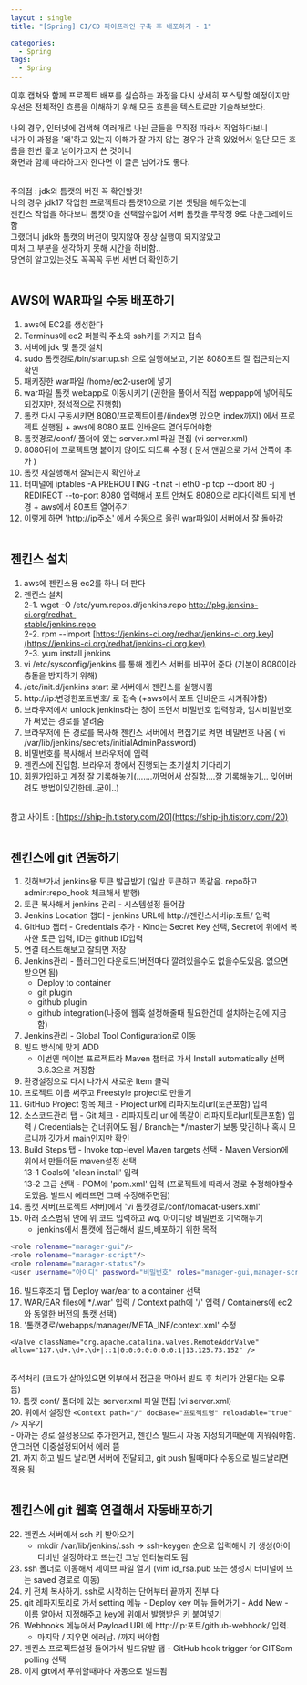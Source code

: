 ```yaml
---
layout : single
title: "[Spring] CI/CD 파이프라인 구축 후 배포하기 - 1"

categories:
  - Spring
tags:
  - Spring
---
```


이후 캡쳐와 함께 프로젝트 배포를 실습하는 과정을 다시 상세히 포스팅할 예정이지만<br>
우선은 전체적인 흐름을 이해하기 위해 모든 흐름을 텍스트로만 기술해보았다.<br><br>
나의 경우, 인터넷에 검색해 여러개로 나뉜 글들을 무작정 따라서 작업하다보니<br>
내가 이 과정을 '왜'하고 있는지 이해가 잘 가지 않는 경우가 간혹 있었어서 일단 모든 흐름을 한번 흝고 넘어가고자 쓴 것이니<br>
화면과 함께 따라하고자 한다면 이 글은 넘어가도 좋다.<br><br>

주의점 : jdk와 톰캣의 버전 꼭 확인할것!<br> 나의 경우 jdk17 작업한 프로젝트라 톰캣10으로 기본 셋팅을 해두었는데<br>젠킨스 작업을 하다보니 톰캣10을 선택할수없어 서버 톰캣을 무작정 9로 다운그레이드 함<br>그랬더니 jdk와 톰캣의 버전이 맞지않아 정상 실행이 되지않았고<br>미처 그 부분을 생각하지 못해 시간을 허비함..<br>당연히 알고있는것도 꼭꼭꼭 두번 세번 더 확인하기  <br><br>
  
## AWS에 WAR파일 수동 배포하기  
1. aws에 EC2를 생성한다<br> 
2. Terminus에 ec2 퍼블릭 주소와 ssh키를 가지고 접속<br>  
3. 서버에 jdk 및 톰캣 설치 <br>
4. sudo 톰캣경로/bin/startup.sh 으로 실행해보고, 기본 8080포트 잘 접근되는지 확인<br> 
5. 패키징한 war파일 /home/ec2-user에 넣기<br>  
7. war파일 톰캣 webapp로 이동시키기 (권한을 풀어서 직접 weppapp에 넣어줘도 되겠지만, 정석적으로 진행함) <br>
8. 톰캣 다시 구동시키면 8080/프로젝트이름/(index명 있으면 index까지) 에서 프로젝트 실행됨 + aws에 8080 포트 인바운드 열어두어야함<br>
9. 톰캣경로/conf/ 폴더에 있는 server.xml 파일 편집 (vi server.xml)<br>  
10. 8080뒤에 프로젝트명 붙이지 않아도 되도록 수정 ( 문서 맨밑으로 가서 <host> 안쪽에 <Context path="/" docBase="프로젝트명" reloadable="true" /> 추가 ) <br>
11. 톰캣 재실행해서 잘되는지 확인하고 <br>
12. 터미널에 iptables -A PREROUTING -t nat -i eth0 -p tcp --dport 80 -j REDIRECT --to-port 8080 입력해서 포트 안쳐도 8080으로 리다이렉트 되게 변경 + aws에서 80포트 열어주기<br>  
13. 이렇게 하면 'http://ip주소' 에서 수동으로 올린 war파일이 서버에서 잘 돌아감 <br>  <br>  
  

## 젠킨스 설치 
1. aws에 젠킨스용 ec2를 하나 더 판다  <br>  
2. 젠킨스 설치<br>  2-1. wget -O /etc/yum.repos.d/jenkins.repo [http://pkg.jenkins-ci.org/redhat- <br>  stable/jenkins.repo](http://pkg.jenkins-ci.org/redhat-stable/jenkins.repo)<br>  2-2. rpm --import [https://jenkins-ci.org/redhat/jenkins-ci.org.key](https://jenkins-ci.org/redhat/jenkins-ci.org.key)<br>  2-3. yum install jenkins  
3. vi /etc/sysconfig/jenkins 를 통해 젠킨스 서버를 바꾸어 준다 (기본이 8080이라 충돌을 방지하기 위해) <br>   
4. /etc/init.d/jenkins start 로 서버에서 젠킨스를 실행시킴 <br>   
5. http://ip:변경한포트번호/ 로 접속 (+aws에서 포트 인바운드 시켜줘야함)<br>  
6. 브라우저에서 unlock jenkins라는 창이 뜨면서 비밀번호 입력창과, 임시비밀번호가 써있는 경로를 알려줌<br>  
7. 브라우저에 뜬 경로를 복사해 젠킨스 서버에서 편집기로 켜면 비밀번호 나옴 ( vi /var/lib/jenkins/secrets/initialAdminPassword) <br>
9. 비밀번호를 복사해서 브라우저에 입력<br>  
10. 젠킨스에 진입함. 브라우저 창에서 진행되는 초기설치 기다리기<br>    
11. 회원가입하고 계정 잘 기록해놓기(.......까먹어서 삽질함....잘 기록해놓기... 잊어버려도 방법이있긴한데..굳이..) <br> <br>

참고 사이트 : [https://ship-jh.tistory.com/20](https://ship-jh.tistory.com/20)  <br>  <br>  
  
## 젠킨스에 git 연동하기  
1. 깃허브가서 jenkins용 토큰 발급받기 (일반 토큰하고 똑같음. repo하고 admin:repo_hook 체크해서 발행) <br> 
2. 토큰 복사해서 jenkins 관리 - 시스템설정 들어감 <br>
3. Jenkins Location 챕터 - jenkins URL에 http://젠킨스서버ip:포트/ 입력<br>
4. GitHub 챕터 - Credentials 추가 - Kind는 Secret Key 선택, Secret에 위에서 복사한 토큰 입력, ID는 github ID입력  <br>
5. 연결 테스트해보고 잘되면 저장 <br> 
6. Jenkins관리 - 플러그인 다운로드(버전마다 깔려있을수도 없을수도있음. 없으면 받으면 됨) <br>
	- Deploy to container<br>
	- git plugin<br>
	- github plugin<br>
	- github integration(나중에 웹훅 설정해줄때 필요한건데 설치하는김에 지금 함)  <br>
7. Jenkins관리 - Global Tool Configuration로 이동<br>  
8. 빌드 방식에 맞게 ADD<br>
	- 이번엔 메이븐 프로젝트라 Maven 챕터로 가서 Install automatically 선택 3.6.3으로 저장함 <br>
9. 환경설정으로 다시 나가서 새로운 Item 클릭<br>
10. 프로젝트 이름 써주고 Freestyle project로 만들기<br>  
11. GitHub Project 항목 체크 - Project url에 리파지토리url(토큰포함) 입력 <br>
12. 소스코드관리 탭 - Git 체크 - 리파지토리 url에 똑같이 리파지토리url(토큰포함) 입력 / Credentials는 건너뛰어도 됨 / Branch는 */master가 보통 맞긴하나 혹시 모르니까 깃가서 main인지만 확인<br>  
13. Build Steps 탭 - Invoke top-level Maven targets 선택 - Maven Version에 위에서 만들어둔 maven설정 선택<br>13-1 Goals에 'clean install' 입력<br>
	13-2 고급 선택 - POM에 'pom.xml' 입력 (프로젝트에 따라서 경로 수정해야할수도있음. 빌드시 에러뜨면 그때 수정해주면됨)  <br>
14. 톰캣 서버(프로젝트 서버)에서 'vi 톰캣경로/conf/tomacat-users.xml'<br> 
15. 아래 소스범위 안에 위 코드 입력하고 wq. 아이디랑 비밀번호 기억해두기<br> 
	- jenkins에서 톰캣에 접근해서 빌드,배포하기 위한 목적<br>
``` bash
<role rolename="manager-gui"/>
<role rolename="manager-script"/>
<role rolename="manager-status"/>
<user username="아이디" password="비밀번호" roles="manager-gui,manager-script,manager-status"/>
 ```
16. 빌드후조치 탭 Deploy war/ear to a container 선택<br>
17. WAR/EAR files에 */.war' 입력 / Context path에 '/' 입력 / Containers에 ec2와 동일한 버전의 톰캣 선택)  
18. '톰캣경로/webapps/manager/META_INF/context.xml' 수정<br>
```
<Valve className="org.apache.catalina.valves.RemoteAddrValve" allow="127.\d+.\d+.\d+|::1|0:0:0:0:0:0:0:1|13.125.73.152" />
```
<br> 주석처리 (코드가 살아있으면 외부에서 접근을 막아서 빌드 후 처리가 안된다는 오류 뜸)  <br>
19. 톰캣 conf/ 폴더에 있는 server.xml 파일 편집 (vi server.xml)<br>
20. 위에서 설정한 ``<Context path="/" docBase="프로젝트명" reloadable="true" />`` 지우기 <br>
	- 아까는 경로 설정용으로 추가한거고, 젠킨스 빌드시 자동 지정되기때문에 지워줘야함. 안그러면 이중설정되어서 에러 뜸  <br>
21. 까지 하고 빌드 날리면 서버에 전달되고, git push 될때마다 수동으로 빌드날리면 적용 됨  <br><br>
  
  
## 젠킨스에 git 웹훅 연결해서 자동배포하기  
22. 젠킨스 서버에서 ssh 키 받아오기 <br>
	- mkdir /var/lib/jenkins/.ssh -> ssh-keygen 순으로 입력해서 키 생성(아이디비번 설정하라고 뜨는건 그냥 엔터눌러도 됨  <br>
23. ssh 폴더로 이동해서 세이브 파일 열기 (vim id_rsa.pub 또는 생성시 터미널에 뜨는 saved 경로로 이동)  
24. 키 전체 복사하기. ssh로 시작하는 단어부터 끝까지 전부 다  <br>
25. git 레파지토리로 가서 setting 메뉴 - Deploy key 메뉴 들어가기 - Add New - 이름 알아서 지정해주고 key에 위에서 발행받은 키 붙여넣기  <br>
26. Webhooks 메뉴에서 Payload URL에 http://ip:포트/github-webhook/ 입력. 
	- 마지막 / 지우면 에러남. /까지 써야함  <br>
27. 젠킨스 프로젝트설정 들어가서 빌드유발 탭 - GitHub hook trigger for GITScm polling 선택  <br>
28. 이제 git에서 푸쉬할때마다 자동으로 빌드됨<br>
